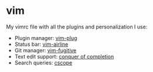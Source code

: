# vim

My vimrc file with all the plugins and personalization I use:

- Plugin manager: [vim-plug](https://github.com/junegunn/vim-plug)
- Status bar: [vim-airline](https://github.com/vim-airline/vim-airline)
- Git manager: [vim-fugitive](https://github.com/tpope/vim-fugitive)
- Text edit support: [conquer of completion](https://github.com/neoclide/coc.nvim)
- Search queries: [cscope](https://github.com/ronakg/quickr-cscope.vim)
